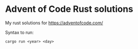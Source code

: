 # Advent of Code Rust solutions

My rust solutions for https://adventofcode.com/

Syntax to run:
```
cargo run <year> <day>
```
